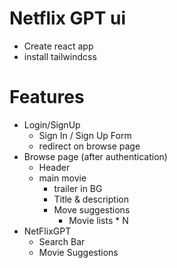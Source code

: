 # Netflix GPT ui

- Create react app
- install tailwindcss

# Features

- Login/SignUp
  - Sign In / Sign Up Form
  - redirect on browse page
- Browse page (after authentication)
  - Header
  - main movie
    - trailer in BG
    - Title & description
    - Move suggestions
      - Movie lists * N
- NetFlixGPT
  - Search Bar
  - Movie Suggestions